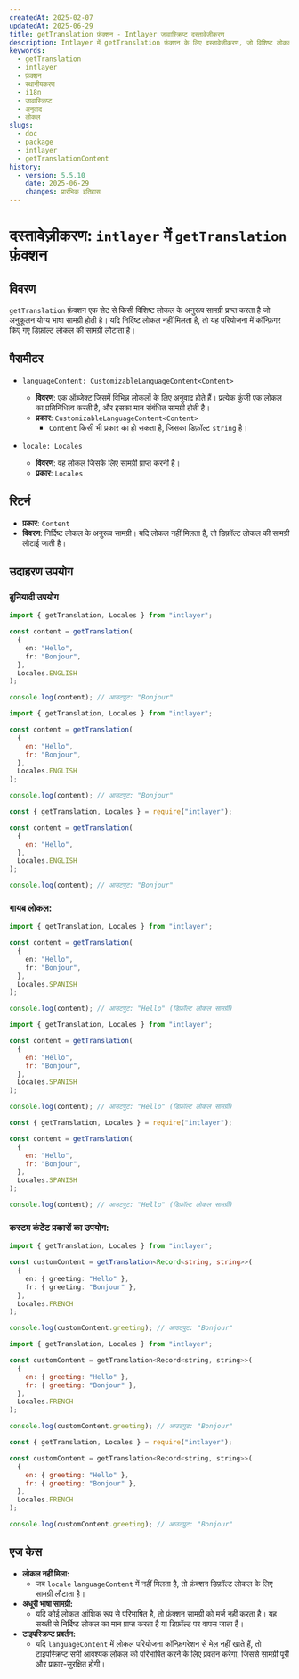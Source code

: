 ```yaml
---
createdAt: 2025-02-07
updatedAt: 2025-06-29
title: getTranslation फ़ंक्शन - Intlayer जावास्क्रिप्ट दस्तावेज़ीकरण
description: Intlayer में getTranslation फ़ंक्शन के लिए दस्तावेज़ीकरण, जो विशिष्ट लोकल के लिए स्थानीयकृत सामग्री प्राप्त करता है और डिफ़ॉल्ट लोकल पर वापस लौटता है।
keywords:
  - getTranslation
  - intlayer
  - फ़ंक्शन
  - स्थानीयकरण
  - i18n
  - जावास्क्रिप्ट
  - अनुवाद
  - लोकल
slugs:
  - doc
  - package
  - intlayer
  - getTranslationContent
history:
  - version: 5.5.10
    date: 2025-06-29
    changes: प्रारंभिक इतिहास
---
```


# दस्तावेज़ीकरण: `intlayer` में `getTranslation` फ़ंक्शन

## विवरण

`getTranslation` फ़ंक्शन एक सेट से किसी विशिष्ट लोकल के अनुरूप सामग्री प्राप्त करता है जो अनुकूलन योग्य भाषा सामग्री होती है। यदि निर्दिष्ट लोकल नहीं मिलता है, तो यह परियोजना में कॉन्फ़िगर किए गए डिफ़ॉल्ट लोकल की सामग्री लौटाता है।

## पैरामीटर

- `languageContent: CustomizableLanguageContent<Content>`

  - **विवरण**: एक ऑब्जेक्ट जिसमें विभिन्न लोकलों के लिए अनुवाद होते हैं। प्रत्येक कुंजी एक लोकल का प्रतिनिधित्व करती है, और इसका मान संबंधित सामग्री होती है।
  - **प्रकार**: `CustomizableLanguageContent<Content>`
    - `Content` किसी भी प्रकार का हो सकता है, जिसका डिफ़ॉल्ट `string` है।

- `locale: Locales`

  - **विवरण**: वह लोकल जिसके लिए सामग्री प्राप्त करनी है।
  - **प्रकार**: `Locales`

## रिटर्न

- **प्रकार**: `Content`
- **विवरण**: निर्दिष्ट लोकल के अनुरूप सामग्री। यदि लोकल नहीं मिलता है, तो डिफ़ॉल्ट लोकल की सामग्री लौटाई जाती है।

## उदाहरण उपयोग

### बुनियादी उपयोग

```typescript codeFormat="typescript"
import { getTranslation, Locales } from "intlayer";

const content = getTranslation(
  {
    en: "Hello",
    fr: "Bonjour",
  },
  Locales.ENGLISH
);

console.log(content); // आउटपुट: "Bonjour"
```

```javascript codeFormat="esm"
import { getTranslation, Locales } from "intlayer";

const content = getTranslation(
  {
    en: "Hello",
    fr: "Bonjour",
  },
  Locales.ENGLISH
);

console.log(content); // आउटपुट: "Bonjour"
```

```javascript codeFormat="commonjs"
const { getTranslation, Locales } = require("intlayer");

const content = getTranslation(
  {
    en: "Hello",
  },
  Locales.ENGLISH
);

console.log(content); // आउटपुट: "Bonjour"
```

### गायब लोकल:

```typescript codeFormat="typescript"
import { getTranslation, Locales } from "intlayer";

const content = getTranslation(
  {
    en: "Hello",
    fr: "Bonjour",
  },
  Locales.SPANISH
);

console.log(content); // आउटपुट: "Hello" (डिफ़ॉल्ट लोकल सामग्री)
```

```javascript codeFormat="esm"
import { getTranslation, Locales } from "intlayer";

const content = getTranslation(
  {
    en: "Hello",
    fr: "Bonjour",
  },
  Locales.SPANISH
);

console.log(content); // आउटपुट: "Hello" (डिफ़ॉल्ट लोकल सामग्री)
```

```javascript codeFormat="commonjs"
const { getTranslation, Locales } = require("intlayer");

const content = getTranslation(
  {
    en: "Hello",
    fr: "Bonjour",
  },
  Locales.SPANISH
);

console.log(content); // आउटपुट: "Hello" (डिफ़ॉल्ट लोकल सामग्री)
```

### कस्टम कंटेंट प्रकारों का उपयोग:

```typescript codeFormat="typescript"
import { getTranslation, Locales } from "intlayer";

const customContent = getTranslation<Record<string, string>>(
  {
    en: { greeting: "Hello" },
    fr: { greeting: "Bonjour" },
  },
  Locales.FRENCH
);

console.log(customContent.greeting); // आउटपुट: "Bonjour"
```

```javascript codeFormat="esm"
import { getTranslation, Locales } from "intlayer";

const customContent = getTranslation<Record<string, string>>(
  {
    en: { greeting: "Hello" },
    fr: { greeting: "Bonjour" },
  },
  Locales.FRENCH
);

console.log(customContent.greeting); // आउटपुट: "Bonjour"
```

```javascript codeFormat="commonjs"
const { getTranslation, Locales } = require("intlayer");

const customContent = getTranslation<Record<string, string>>(
  {
    en: { greeting: "Hello" },
    fr: { greeting: "Bonjour" },
  },
  Locales.FRENCH
);

console.log(customContent.greeting); // आउटपुट: "Bonjour"
```

## एज केस

- **लोकल नहीं मिला:**
  - जब `locale` `languageContent` में नहीं मिलता है, तो फ़ंक्शन डिफ़ॉल्ट लोकल के लिए सामग्री लौटाता है।
- **अधूरी भाषा सामग्री:**
  - यदि कोई लोकल आंशिक रूप से परिभाषित है, तो फ़ंक्शन सामग्री को मर्ज नहीं करता है। यह सख्ती से निर्दिष्ट लोकल का मान प्राप्त करता है या डिफ़ॉल्ट पर वापस जाता है।
- **टाइपस्क्रिप्ट प्रवर्तन:**
  - यदि `languageContent` में लोकल परियोजना कॉन्फ़िगरेशन से मेल नहीं खाते हैं, तो टाइपस्क्रिप्ट सभी आवश्यक लोकल को परिभाषित करने के लिए प्रवर्तन करेगा, जिससे सामग्री पूरी और प्रकार-सुरक्षित होगी।
